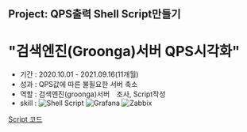 Project: QPS출력 Shell Script만들기
---

# "검색엔진(Groonga)서버 QPS시각화"

+ 기간 : 2020.10.01 - 2021.09.16(11개월)
+ 성과 : QPS값에 따른 불필요한 서버 축소
+ 역할 : 검색엔진(groonga)서버　조사, Script작성
+ skill : 
![Shell Script](https://img.shields.io/badge/-Grafana-F46800?style=plastic&logo=grafana&logoColor=222222)
![Grafana](https://img.shields.io/badge/-Shell_Script-43853d?style=plastic&logoColor=ffffff)
![Zabbix](https://img.shields.io/badge/-Zabbix-CC0000?style=plastic&logoColor=ffffff)
 
[Script 코드](https://github.com/dmjack897/qps_print)

